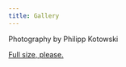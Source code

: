 ```yaml
---
title: Gallery
---
```


Photography by Philipp Kotowski


  
[Full size, please.](https://j-hoefner.github.io/himeravinn/gallery/sharp/)

